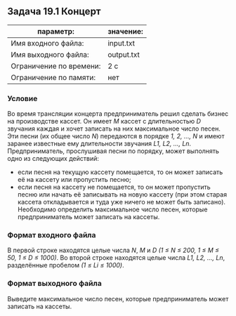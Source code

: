 ## Задача 19.1 Концерт

| параметр:               | значение:  |
| ----------------------- | ---------- |
| Имя входного файла:     | input.txt  |
| Имя выходного файла:    | output.txt |
| Ограничение по времени: | 2 с        |
| Ограничение по памяти:  | нет        |

### Условие

Во время трансляции концерта предприниматель решил сделать бизнес на
производстве кассет. Он имеет _M_ кассет с длительностью _D_ звучания каждая и
хочет записать на них максимальное число песен. Эти песни (их общее число _N_)
передаются в порядке _1, 2, …, N_ и имеют заранее известные ему длительности
звучания _L1, L2, …, Ln_. Предприниматель, прослушивая песни по порядку, может
выполнять одно из следующих действий:

- если песня на текущую кассету помещается, то он может записать её на кассету
  или пропустить песню;
- если песня на кассету не помещается, то он может пропустить песню или начать
  её записывать на новую кассету (при этом старая кассета откладывается и туда
  уже ничего не может быть записано). Необходимо определить максимальное число
  песен, которые предприниматель может записать на кассеты.

### Формат входного файла

В первой строке находятся целые числа _N_, _M_ и _D (1 ≤ N ≤ 200, 1 ≤ M ≤ 50, 1
≤ D ≤ 1000)_. Во второй строке находятся целые числа _L1, L2, …, Ln_,
разделённые пробелом _(1 ≤ Li ≤ 1000)_.

### Формат выходного файла

Выведите максимальное число песен, которые предприниматель может записать на
кассеты.
